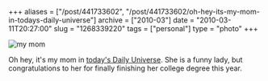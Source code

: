 +++
aliases = ["/post/441733602", "/post/441733602/oh-hey-its-my-mom-in-todays-daily-universe"]
archive = ["2010-03"]
date = "2010-03-11T20:27:00"
slug = "1268339220"
tags = ["personal"]
type = "photo"
+++

![my mom][1]

Oh hey, it's my mom in [today's Daily Universe][2].  She is a funny lady,
but congratulations to her for finally finishing her college degree this
year.

[1]: http://41.media.tumblr.com/tumblr_kz4wt4aQ1f1qaxyu1o1_400.png
[2]: http://newnewsnet.byu.edu/pdf/du20100311.pdf
